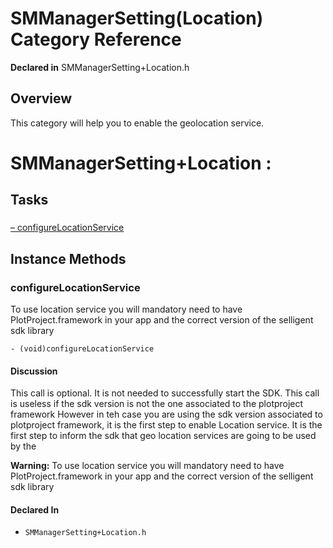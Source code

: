 # SMManagerSetting(Location) Category Reference

**Declared in** SMManagerSetting+Location.h  

## Overview

This category will help you to enable the geolocation service.

<h1>SMManagerSetting+Location :</h1>

## Tasks

### 

[&ndash;&nbsp;configureLocationService](#//api/name/configureLocationService)  

<a title="Instance Methods" name="instance_methods"></a>
## Instance Methods

<a name="//api/name/configureLocationService" title="configureLocationService"></a>
### configureLocationService

To use location service you will mandatory need to have PlotProject.framework in your app and the correct version of the selligent sdk library

<code>- (void)configureLocationService</code>

#### Discussion
This call is optional. It is not needed to successfully start the SDK.
This call is useless if the sdk version is not the one associated to the plotproject framework
However in teh case you are using the sdk version associated to plotproject framework, it is the first step to enable Location service.
It is the first step to inform the sdk that geo location services are going to be used by the

<strong>Warning:</strong> To use location service you will mandatory need to have PlotProject.framework in your app and the correct version of the selligent sdk library

#### Declared In
* `SMManagerSetting+Location.h`

